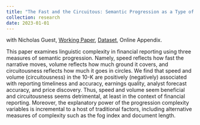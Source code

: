 ```yaml
---
title: "The Fast and the Circuitous: Semantic Progression as a Type of Disclosure Complexity"
collection: research
date: 2023-01-01
---
```


with Nicholas Guest, [Working Paper](https://papers.ssrn.com/sol3/papers.cfm?abstract_id=4098951), [Dataset](https://jiawen-yan.github.io/datasets/circuitousness/), Online Appendix.

This paper examines linguistic complexity in financial reporting using three measures of semantic progression. Namely, speed reflects how fast the narrative moves, volume reflects how much ground it covers, and circuitousness reflects how much it goes in circles. We find that speed and volume (circuitousness) in the 10-K are positively (negatively) associated with reporting timeliness and accuracy, earnings quality, analyst forecast accuracy, and price discovery. Thus, speed and volume seem beneficial and circuitousness seems detrimental, at least in the context of financial reporting. Moreover, the explanatory power of the progression complexity variables is incremental to a host of traditional factors, including alternative measures of complexity such as the fog index and document length.



